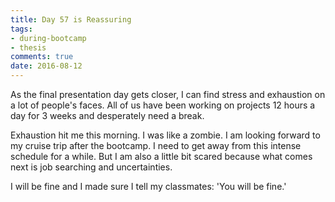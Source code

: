 ```yaml
---
title: Day 57 is Reassuring  
tags: 
- during-bootcamp
- thesis
comments: true
date: 2016-08-12
---
```


As the final presentation day gets closer, I can find stress and exhaustion on a lot of people's faces. All of us have been working on projects 12 hours a day for 3 weeks and desperately need a break.  

Exhaustion hit me this morning. I was like a zombie.  I am looking forward to my cruise trip after the bootcamp.  I need to get away from this intense schedule for a while.  But I am also a little bit scared because what comes next is job searching and uncertainties. 

I will be fine and I made sure I tell my classmates: 'You will be fine.'